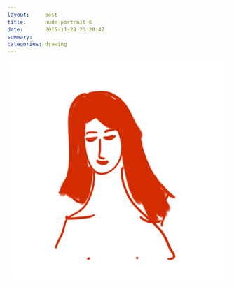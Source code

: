 ```yaml
---
layout:     post
title:      nude portrait 6
date:       2015-11-28 23:20:47
summary:    
categories: drawing
---
```

![nude portrait 6](/images/blog/nude-portrait-6.png "the redhead")
